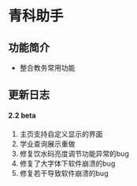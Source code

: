 # 青科助手
## 功能简介
- 整合教务常用功能
## 更新日志
#### 2.2 beta
1. 主页支持自定义显示的界面
2. 学业查询展示重做
3. 修复饮水码亮度调节功能异常的bug
4. 修复了大字体下软件崩溃的bug
5. 修复若干导致软件崩溃的bug